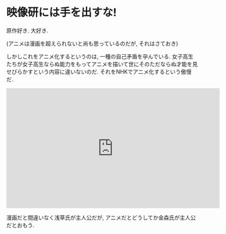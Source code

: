 # 映像研には手を出すな!

原作好き.
大好き.

(アニメは漫画を超えられないと尚も思っているのだが, それはさておき)

しかしこれをアニメ化するというのは, 一種の自己矛盾を孕んでいる.
女子高生たちが女子高生ならぬ能力をもってアニメを描いて世にそのただならぬ才能を見せびらかすという内容に違いないのだ.
それをNHKでアニメ化するという傲慢だ.

<iframe width="560" height="315" src="https://www.youtube.com/embed/xRgXHsrImr4" frameborder="0" allow="accelerometer; autoplay; encrypted-media; gyroscope; picture-in-picture" allowfullscreen></iframe>

漫画だと間違いなく浅草氏が主人公だが, アニメだとどうしてか金森氏が主人公だとおもう.
